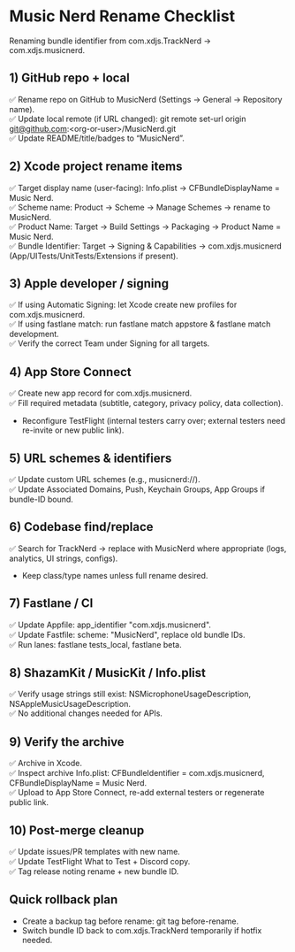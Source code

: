 # **Music Nerd Rename Checklist**

Renaming bundle identifier from com.xdjs.TrackNerd → com.xdjs.musicnerd.

## **1\) GitHub repo \+ local**

✅ Rename repo on GitHub to MusicNerd (Settings → General → Repository name).  
✅ Update local remote (if URL changed): git remote set-url origin git@github.com:\<org-or-user\>/MusicNerd.git  
✅ Update README/title/badges to “MusicNerd”.

## **2\) Xcode project rename items**

✅ Target display name (user-facing): Info.plist → CFBundleDisplayName \= Music Nerd.  
✅ Scheme name: Product → Scheme → Manage Schemes → rename to MusicNerd.  
✅ Product Name: Target → Build Settings → Packaging → Product Name \= Music Nerd.  
✅ Bundle Identifier: Target → Signing & Capabilities → com.xdjs.musicnerd (App/UITests/UnitTests/Extensions if present).

## **3\) Apple developer / signing**

✅ If using Automatic Signing: let Xcode create new profiles for com.xdjs.musicnerd.  
✅ If using fastlane match: run fastlane match appstore & fastlane match development.  
✅ Verify the correct Team under Signing for all targets.

## **4\) App Store Connect**

✅ Create new app record for com.xdjs.musicnerd.  
✅ Fill required metadata (subtitle, category, privacy policy, data collection).  
* Reconfigure TestFlight (internal testers carry over; external testers need re-invite or new public link).

## **5\) URL schemes & identifiers**

✅ Update custom URL schemes (e.g., musicnerd://).  
✅ Update Associated Domains, Push, Keychain Groups, App Groups if bundle-ID bound.

## **6\) Codebase find/replace**

✅ Search for TrackNerd → replace with MusicNerd where appropriate (logs, analytics, UI strings, configs).  
* Keep class/type names unless full rename desired.

## **7\) Fastlane / CI**

✅ Update Appfile: app\_identifier "com.xdjs.musicnerd".  
✅ Update Fastfile: scheme: "MusicNerd", replace old bundle IDs.  
✅ Run lanes: fastlane tests\_local, fastlane beta.

## **8\) ShazamKit / MusicKit / Info.plist**

✅ Verify usage strings still exist: NSMicrophoneUsageDescription, NSAppleMusicUsageDescription.  
✅ No additional changes needed for APIs.

## **9\) Verify the archive**

✅ Archive in Xcode.  
✅ Inspect archive Info.plist: CFBundleIdentifier \= com.xdjs.musicnerd, CFBundleDisplayName \= Music Nerd.  
✅ Upload to App Store Connect, re-add external testers or regenerate public link.

## **10\) Post-merge cleanup**

✅ Update issues/PR templates with new name.  
✅ Update TestFlight What to Test \+ Discord copy.  
✅ Tag release noting rename \+ new bundle ID.

## **Quick rollback plan**

* Create a backup tag before rename: git tag before-rename.  
* Switch bundle ID back to com.xdjs.TrackNerd temporarily if hotfix needed.
